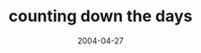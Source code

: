 ---
layout: base.njk
title : 'counting down the days' 
view_title : 'counting down the days' 
year : '2004' 
date : '2004-04-27' 
img_file : '/drawing/countingdownthedays.png' 
html_file : 'countingdownthedays' 
next_html : 'goaway2.html' 
year_order : '88' 
permalink : "title/{{html_file}}.html"
---